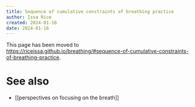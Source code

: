 ```yaml
---
title: Sequence of cumulative constraints of breathing practice
author: Issa Rice
created: 2024-01-16
date: 2024-01-16
---
```

This page has been moved to <https://riceissa.github.io/breathing/#sequence-of-cumulative-constraints-of-breathing-practice>.

# See also

- [[perspectives on focusing on the breath]]